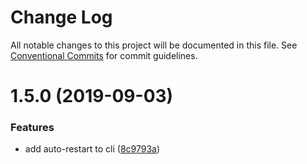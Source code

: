 # Change Log

All notable changes to this project will be documented in this file.
See [Conventional Commits](https://conventionalcommits.org) for commit guidelines.

# 1.5.0 (2019-09-03)


### Features

* add auto-restart to cli ([8c9793a](https://github.com/gramps-graphql/gramps-cli/commit/8c9793a))
